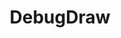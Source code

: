 ---
title: DebugDraw
taxonomy:
    category:
        - docs
visible: true
highlight:
    enabled: false
---